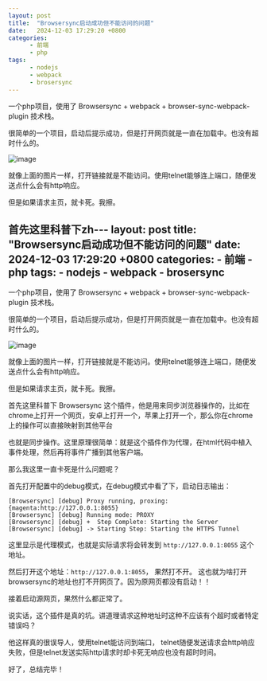 ```yaml
---
layout: post
title:  "Browsersync启动成功但不能访问的问题"
date:   2024-12-03 17:29:20 +0800
categories:
      - 前端
      - php
tags:
      - nodejs
      - webpack
      - brosersync
---
```



一个php项目，使用了 Browsersync + webpack + browser-sync-webpack-plugin 技术栈。

很简单的一个项目，启动后提示成功，但是打开网页就是一直在加载中。也没有超时什么的。

![image](https://github.com/user-attachments/assets/b7583154-62e5-45d6-baa8-132e2fd30716)

就像上面的图片一样，打开链接就是不能访问。使用telnet能够连上端口，随便发送点什么会有http响应。

但是如果请求主页，就卡死。我擦。

首先这里科普下zh---
layout: post
title:  "Browsersync启动成功但不能访问的问题"
date:   2024-12-03 17:29:20 +0800
categories:
      - 前端
      - php
tags:
      - nodejs
      - webpack
      - brosersync
---


一个php项目，使用了 Browsersync + webpack + browser-sync-webpack-plugin 技术栈。

很简单的一个项目，启动后提示成功，但是打开网页就是一直在加载中。也没有超时什么的。

![image](https://github.com/user-attachments/assets/b7583154-62e5-45d6-baa8-132e2fd30716)

就像上面的图片一样，打开链接就是不能访问。使用telnet能够连上端口，随便发送点什么会有http响应。

但是如果请求主页，就卡死。我擦。

首先这里科普下 Browsersync 这个插件，他是用来同步浏览器操作的，比如在chrome上打开一个网页，安卓上打开一个，苹果上打开一个，那么你在chrome上的操作可以直接映射到其他平台

也就是同步操作。这里原理很简单：就是这个插件作为代理，在html代码中植入事件处理，然后再将事件广播到其他客户端。

那么我这里一直卡死是什么问题呢？

首先打开配置中的debug模式，在debug模式中看了下，启动日志输出：

```text
[Browsersync] [debug] Proxy running, proxing: {magenta:http://127.0.0.1:8055}
[Browsersync] [debug] Running mode: PROXY
[Browsersync] [debug] +  Step Complete: Starting the Server
[Browsersync] [debug] -> Starting Step: Starting the HTTPS Tunnel
```

这里显示是代理模式，也就是实际请求将会转发到 `http://127.0.0.1:8055` 这个地址。 

然后打开这个地址：`http://127.0.0.1:8055`， 果然打不开。 这也就为啥打开browsersync的地址也打不开网页了。因为原网页都没有启动！！

接着启动源网页，果然什么都正常了。

说实话，这个插件是真的坑。讲道理请求这种地址时这种不应该有个超时或者特定错误吗？ 

他这样真的很误导人，使用telnet能访问到端口， telnet随便发送请求会http响应失败，但是telnet发送实际http请求时却卡死无响应也没有超时时间。


好了，总结完毕！
